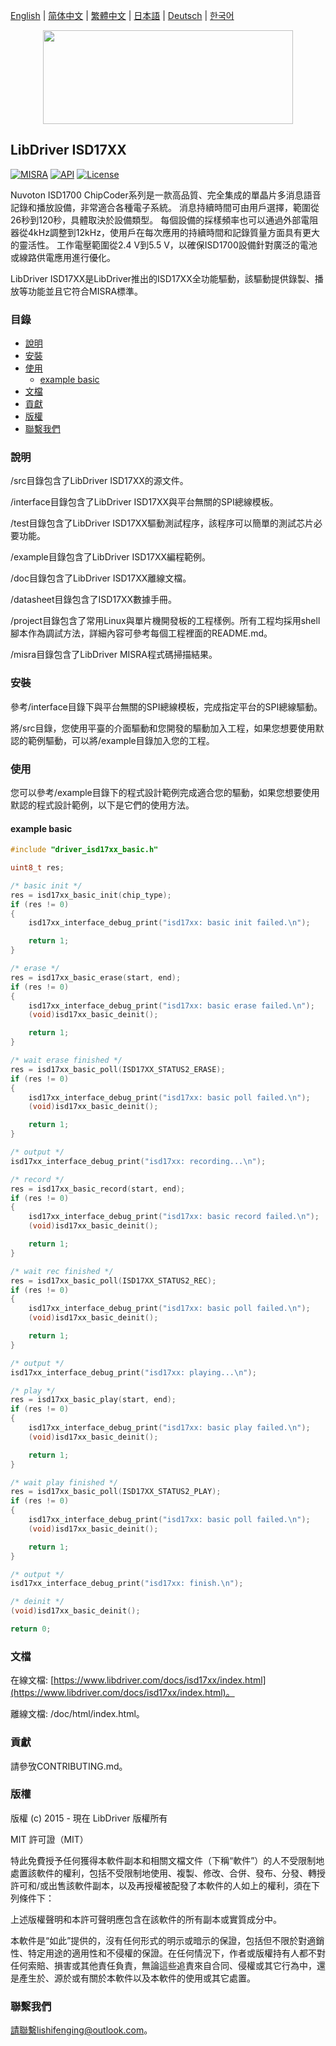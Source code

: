 [English](/README.md) | [ 简体中文](/README_zh-Hans.md) | [繁體中文](/README_zh-Hant.md) | [日本語](/README_ja.md) | [Deutsch](/README_de.md) | [한국어](/README_ko.md)

<div align=center>
<img src="/doc/image/logo.svg" width="400" height="150"/>
</div>

## LibDriver ISD17XX

[![MISRA](https://img.shields.io/badge/misra-compliant-brightgreen.svg)](/misra/README.md) [![API](https://img.shields.io/badge/api-reference-blue.svg)](https://www.libdriver.com/docs/isd17xx/index.html) [![License](https://img.shields.io/badge/license-MIT-brightgreen.svg)](/LICENSE)

Nuvoton ISD1700 ChipCoder系列是一款高品質、完全集成的單晶片多消息語音記錄和播放設備，非常適合各種電子系統。 消息持續時間可由用戶選擇，範圍從26秒到120秒，具體取決於設備類型。 每個設備的採樣頻率也可以通過外部電阻器從4kHz調整到12kHz，使用戶在每次應用的持續時間和記錄質量方面具有更大的靈活性。 工作電壓範圍從2.4 V到5.5 V，以確保ISD1700設備針對廣泛的電池或線路供電應用進行優化。

LibDriver ISD17XX是LibDriver推出的ISD17XX全功能驅動，該驅動提供錄製、播放等功能並且它符合MISRA標準。

### 目錄

  - [說明](#說明)
  - [安裝](#安裝)
  - [使用](#使用)
    - [example basic](#example-basic)
  - [文檔](#文檔)
  - [貢獻](#貢獻)
  - [版權](#版權)
  - [聯繫我們](#聯繫我們)

### 說明

/src目錄包含了LibDriver ISD17XX的源文件。

/interface目錄包含了LibDriver ISD17XX與平台無關的SPI總線模板。

/test目錄包含了LibDriver ISD17XX驅動測試程序，該程序可以簡單的測試芯片必要功能。

/example目錄包含了LibDriver ISD17XX編程範例。

/doc目錄包含了LibDriver ISD17XX離線文檔。

/datasheet目錄包含了ISD17XX數據手冊。

/project目錄包含了常用Linux與單片機開發板的工程樣例。所有工程均採用shell腳本作為調試方法，詳細內容可參考每個工程裡面的README.md。

/misra目錄包含了LibDriver MISRA程式碼掃描結果。

### 安裝

參考/interface目錄下與平台無關的SPI總線模板，完成指定平台的SPI總線驅動。

將/src目錄，您使用平臺的介面驅動和您開發的驅動加入工程，如果您想要使用默認的範例驅動，可以將/example目錄加入您的工程。

### 使用

您可以參考/example目錄下的程式設計範例完成適合您的驅動，如果您想要使用默認的程式設計範例，以下是它們的使用方法。

#### example basic

```C
#include "driver_isd17xx_basic.h"

uint8_t res;

/* basic init */
res = isd17xx_basic_init(chip_type);
if (res != 0)
{
    isd17xx_interface_debug_print("isd17xx: basic init failed.\n");

    return 1;
}

/* erase */
res = isd17xx_basic_erase(start, end);
if (res != 0)
{
    isd17xx_interface_debug_print("isd17xx: basic erase failed.\n");
    (void)isd17xx_basic_deinit();

    return 1;
}

/* wait erase finished */
res = isd17xx_basic_poll(ISD17XX_STATUS2_ERASE);
if (res != 0)
{
    isd17xx_interface_debug_print("isd17xx: basic poll failed.\n");
    (void)isd17xx_basic_deinit();

    return 1;
}

/* output */
isd17xx_interface_debug_print("isd17xx: recording...\n");

/* record */
res = isd17xx_basic_record(start, end);
if (res != 0)
{
    isd17xx_interface_debug_print("isd17xx: basic record failed.\n");
    (void)isd17xx_basic_deinit();

    return 1;
}

/* wait rec finished */
res = isd17xx_basic_poll(ISD17XX_STATUS2_REC);
if (res != 0)
{
    isd17xx_interface_debug_print("isd17xx: basic poll failed.\n");
    (void)isd17xx_basic_deinit();

    return 1;
}

/* output */
isd17xx_interface_debug_print("isd17xx: playing...\n");

/* play */
res = isd17xx_basic_play(start, end);
if (res != 0)
{
    isd17xx_interface_debug_print("isd17xx: basic play failed.\n");
    (void)isd17xx_basic_deinit();

    return 1;
}

/* wait play finished */
res = isd17xx_basic_poll(ISD17XX_STATUS2_PLAY);
if (res != 0)
{
    isd17xx_interface_debug_print("isd17xx: basic poll failed.\n");
    (void)isd17xx_basic_deinit();

    return 1;
}

/* output */
isd17xx_interface_debug_print("isd17xx: finish.\n");

/* deinit */
(void)isd17xx_basic_deinit();

return 0;
```

### 文檔

在線文檔: [https://www.libdriver.com/docs/isd17xx/index.html](https://www.libdriver.com/docs/isd17xx/index.html)。

離線文檔: /doc/html/index.html。

### 貢獻

請參攷CONTRIBUTING.md。

### 版權

版權 (c) 2015 - 現在 LibDriver 版權所有

MIT 許可證（MIT）

特此免費授予任何獲得本軟件副本和相關文檔文件（下稱“軟件”）的人不受限制地處置該軟件的權利，包括不受限制地使用、複製、修改、合併、發布、分發、轉授許可和/或出售該軟件副本，以及再授權被配發了本軟件的人如上的權利，須在下列條件下：

上述版權聲明和本許可聲明應包含在該軟件的所有副本或實質成分中。

本軟件是“如此”提供的，沒有任何形式的明示或暗示的保證，包括但不限於對適銷性、特定用途的適用性和不侵權的保證。在任何情況下，作者或版權持有人都不對任何索賠、損害或其他責任負責，無論這些追責來自合同、侵權或其它行為中，還是產生於、源於或有關於本軟件以及本軟件的使用或其它處置。

### 聯繫我們

請聯繫lishifenging@outlook.com。